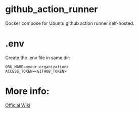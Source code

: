 # github_action_runner
Docker compose for Ubuntu github action runner self-hosted.

# .env
Create the .env file in same dir:

    ORG_NAME=<your-organization>
    ACCESS_TOKEN=<GITHUB_TOKEN>
  
# More info:
  [Official Wiki](https://github.com/myoung34/docker-github-actions-runner/wiki/Usage)
